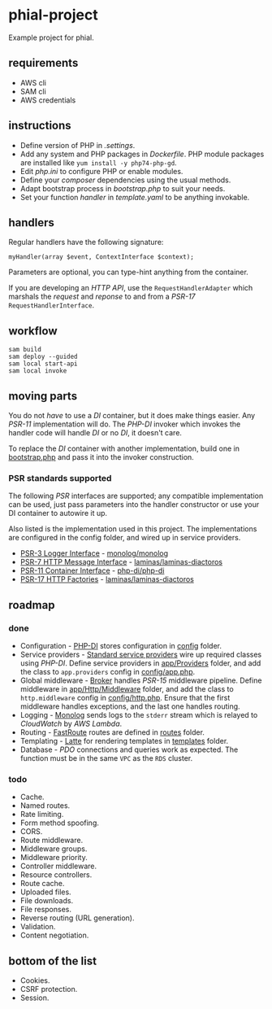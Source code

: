 # phial-project

Example project for phial.

## requirements

* AWS cli
* SAM cli
* AWS credentials

## instructions

* Define version of PHP in _.settings_.
* Add any system and PHP packages in _Dockerfile_. PHP module packages are installed like `yum install -y php74-php-gd`.
* Edit _php.ini_ to configure PHP or enable modules.
* Define your _composer_ dependencies using the usual methods.
* Adapt bootstrap process in _bootstrap.php_ to suit your needs.
* Set your function _handler_ in _template.yaml_ to be anything invokable.

## handlers

Regular handlers have the following signature:

```
myHandler(array $event, ContextInterface $context);
```

Parameters are optional, you can type-hint anything from the container.

If you are developing an _HTTP API_, use the `RequestHandlerAdapter` which marshals the _request_ and _reponse_ to and from a _PSR-17_ `RequestHandlerInterface`.

## workflow

```
sam build
sam deploy --guided
sam local start-api
sam local invoke
```

## moving parts

You do not _have_ to use a _DI_ container, but it does make things easier. Any _PSR-11_ implementation will do. The _PHP-DI_ invoker which invokes the handler code will handle _DI_ or no _DI_, it doesn't care.

To replace the _DI_ container with another implementation, build one in [bootstrap.php](bootstrap.php) and pass it into the invoker construction.

### PSR standards supported

The following _PSR_ interfaces are supported; any compatible implementation can be used, just pass parameters into the handler constructor or use your DI container to autowire it up.

Also listed is the implementation used in this project. The implementations are configured in the config folder, and wired up in service providers.

* [PSR-3 Logger Interface](https://www.php-fig.org/psr/psr-3) - [monolog/monolog](https://packagist.org/packages/monolog/monolog)
* [PSR-7 HTTP Message Interface](https://www.php-fig.org/psr/psr-7) - [laminas/laminas-diactoros](https://packagist.org/packages/laminas/laminas-diactoros)
* [PSR-11 Container Interface](https://www.php-fig.org/psr/psr-11) - [php-di/php-di](https://packagist.org/packages/php-di/php-di)
* [PSR-17 HTTP Factories](https://www.php-fig.org/psr/psr-17) - [laminas/laminas-diactoros](https://packagist.org/packages/laminas/laminas-diactoros)

## roadmap

### done

* Configuration - [PHP-DI](https://php-di.org/) stores configuration in [config](config) folder.
* Service providers - [Standard service providers](https://github.com/container-interop/service-provider/) wire up required classes using _PHP-DI_.
  Define service providers in [app/Providers](app/Providers) folder, and add the class to `app.providers` config in [config/app.php](config/app.php).
* Global middleware - [Broker](https://github.com/northwoods/broker) handles _PSR-15_ middleware pipeline.
  Define middleware in [app/Http/Middleware](app/Http/Middleware) folder, and add the class to `http.middleware` config in [config/http.php](config/http.php).
  Ensure that the first middleware handles exceptions, and the last one handles routing.
* Logging - [Monolog](https://github.com/Seldaek/monolog) sends logs to the `stderr` stream which is relayed to _CloudWatch_ by _AWS Lambda_.
* Routing - [FastRoute](https://github.com/nikic/FastRoute) routes are defined in [routes](routes) folder.
* Templating - [Latte](latte.nette.org/) for rendering templates in [templates](templates) folder.
* Database - _PDO_ connections and queries work as expected. The function must be in the same `VPC` as the `RDS` cluster.

### todo

* Cache.
* Named routes.
* Rate limiting.
* Form method spoofing.
* CORS.
* Route middleware.
* Middleware groups.
* Middleware priority.
* Controller middleware.
* Resource controllers.
* Route cache.
* Uploaded files.
* File downloads.
* File responses.
* Reverse routing (URL generation).
* Validation.
* Content negotiation.

## bottom of the list

* Cookies.
* CSRF protection.
* Session.

